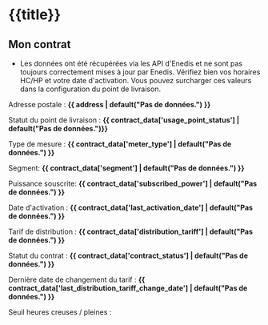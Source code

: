 # {{title}}

## Mon contrat

* Les données ont été récupérées via les API d'Enedis et ne sont pas toujours correctement mises à jour par Enedis.
Vérifiez bien vos horaires HC/HP et votre date d'activation. Vous pouvez surcharger ces valeurs dans la configuration du point de livraison.

Adresse postale : **{{ address | default("Pas de données.") }}**

Statut du point de livraison : **{{ contract_data['usage_point_status'] | default("Pas de données.")}}**

Type de mesure : **{{ contract_data['meter_type'] | default("Pas de données.") }}**

Segment: **{{ contract_data['segment'] | default("Pas de données.") }}**

Puissance souscrite: **{{ contract_data['subscribed_power'] | default("Pas de données.") }}**

Date d'activation : **{{ contract_data['last_activation_date'] | default("Pas de données.") }}**

Tarif de distribution : **{{ contract_data['distribution_tariff'] | default("Pas de données.") }}**

Statut du contrat : **{{ contract_data['contract_status'] | default("Pas de données.") }}**

Dernière date de changement du tarif : **{{ contract_data['last_distribution_tariff_change_date'] | default("Pas de données.") }}**

Seuil heures creuses / pleines :
